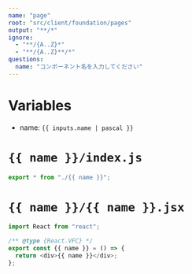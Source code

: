 ```yaml
---
name: "page"
root: "src/client/foundation/pages"
output: "**/*"
ignore:
  - "**/{A..Z}*"
  - "**/{A..Z}**/*"
questions:
  name: "コンポーネント名を入力してください"
---
```


# Variables

- name: `{{ inputs.name | pascal }}`

# `{{ name }}/index.js`

```javascript
export * from "./{{ name }}";
```

# `{{ name }}/{{ name }}.jsx`

```javascript
import React from "react";

/** @type {React.VFC} */
export const {{ name }} = () => {
  return <div>{{ name }}</div>;
};
```
